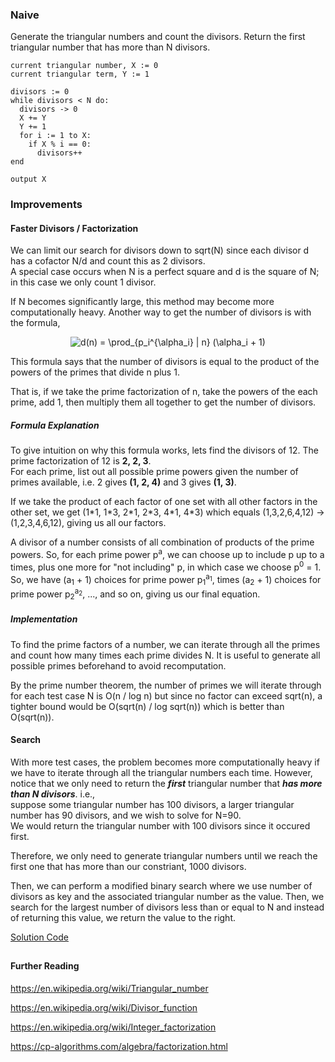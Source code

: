 ### Naive
Generate the triangular numbers and count the divisors. Return the first triangular number that has more than N divisors.

```
current triangular number, X := 0
current triangular term, Y := 1

divisors := 0
while divisors < N do:
  divisors -> 0
  X += Y
  Y += 1
  for i := 1 to X:
    if X % i == 0:
      divisors++
end

output X
```

### Improvements

#### Faster Divisors / Factorization

We can limit our search for divisors down to sqrt(N) since each divisor d has a cofactor N/d and count this as 2 divisors.  
A special case occurs when N is a perfect square and d is the square of N; in this case we only count 1 divisor.  

If N becomes significantly large, this method may become more computationally heavy. Another way to get the number of divisors is with the formula,
 <div align='center'>
 <img src="https://latex.codecogs.com/gif.latex?\bg_white&space;d(n)&space;=&space;\prod_{p_i^{\alpha_i}&space;|&space;n}&space;(\alpha_i&space;&plus;&space;1)" title="d(n) = \prod_{p_i^{\alpha_i} | n} (\alpha_i + 1)" />
  </div>

This formula says that the number of divisors is equal to the product of the powers of the primes that divide n plus 1. 

That is, if we take the prime factorization of n, take the powers of the each prime, add 1, then multiply them all together to get the number of divisors. 

##### Formula Explanation
To give intuition on why this formula works, lets find the divisors of 12.  The prime factorization of 12 is **2, 2, 3**.   
For each prime, list out all possible prime powers given the number of primes available, i.e. 2 gives **(1, 2, 4)** and 3 gives **(1, 3)**.

If we take the product of each factor of one set with all other factors in the other set,
we get (1\*1, 1\*3, 2\*1, 2\*3, 4\*1, 4\*3) which equals (1,3,2,6,4,12) -> (1,2,3,4,6,12), giving us all our factors.   

A divisor of a number consists of all combination of products of the prime powers. So, for each prime power p<sup>a</sup>, we can choose up to include p up to a times, 
plus one more for "not including" p, in which case we choose p<sup>0</sup> = 1.   
So, we have (a<sub>1</sub> + 1) choices for prime power p<sub>1</sub><sup>a<sub>1</sub></sup>, 
times (a<sub>2</sub> + 1) choices for prime power p<sub>2</sub><sup>a<sub>2</sub></sup>, ..., and so on, giving us our final equation.

##### Implementation

To find the prime factors of a number, we can iterate through all the primes and count how many times each prime divides N. 
It is useful to generate all possible primes beforehand to avoid recomputation. 

By the prime number theorem, the number of primes we will iterate through for each test case N is O(n / log n) but since no factor can exceed sqrt(n), a tighter bound would be 
O(sqrt(n) / log sqrt(n)) which is better than O(sqrt(n)).

#### Search
With more test cases, the problem becomes more computationally heavy if we have to iterate through all the triangular numbers each time.
However, notice that we only need to return the ***first*** triangular number that ***has more than N divisors***. i.e.,   
suppose some triangular number has 100 divisors, a larger triangular number has 90 divisors, and we wish to solve for N=90.  
We would return the triangular number with 100 divisors since it occured first.

Therefore, we only need to generate triangular numbers until we reach the first one that has more than our constriant, 1000 divisors.

Then, we can perform a modified binary search where we use number of divisors as key and the associated triangular number as the value. Then, we search for 
the largest number of divisors less than or equal to N and instead of returning this value, we return the value to the right.

[Solution Code](https://github.com/zhaohanson1/project_euler_plus/blob/master/012%20-%20Highly%20divisible%20triangular%20number/solution.cpp)
##
#### Further Reading

https://en.wikipedia.org/wiki/Triangular_number

https://en.wikipedia.org/wiki/Divisor_function

https://en.wikipedia.org/wiki/Integer_factorization

https://cp-algorithms.com/algebra/factorization.html


